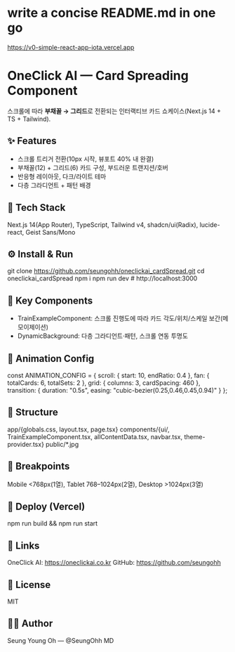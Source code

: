 # write a concise README.md in one go
https://v0-simple-react-app-iota.vercel.app

# OneClick AI — Card Spreading Component

스크롤에 따라 **부채꼴 → 그리드**로 전환되는 인터랙티브 카드 쇼케이스(Next.js 14 + TS + Tailwind).

## ✨ Features
- 스크롤 트리거 전환(10px 시작, 뷰포트 40% 내 완결)
- 부채꼴(12) + 그리드(6) 카드 구성, 부드러운 트랜지션/호버
- 반응형 레이아웃, 다크/라이트 테마
- 다층 그라디언트 + 패턴 배경

## 🧰 Tech Stack
Next.js 14(App Router), TypeScript, Tailwind v4, shadcn/ui(Radix), lucide-react, Geist Sans/Mono

## ⚙️ Install & Run
git clone https://github.com/seungohh/oneclickai_cardSpread.git
cd oneclickai_cardSpread
npm i
npm run dev   # http://localhost:3000

## 🧩 Key Components
- TrainExampleComponent: 스크롤 진행도에 따라 카드 각도/위치/스케일 보간(메모이제이션)
- DynamicBackground: 다층 그라디언트·패턴, 스크롤 연동 투명도

## 🧮 Animation Config
const ANIMATION_CONFIG = {
  scroll: { start: 10, endRatio: 0.4 },
  fan: { totalCards: 6, totalSets: 2 },
  grid: { columns: 3, cardSpacing: 460 },
  transition: { duration: "0.5s", easing: "cubic-bezier(0.25,0.46,0.45,0.94)" }
};

## 📁 Structure
app/{globals.css, layout.tsx, page.tsx}
components/{ui/, TrainExampleComponent.tsx, allContentData.tsx, navbar.tsx, theme-provider.tsx}
public/*.jpg

## 📱 Breakpoints
Mobile <768px(1열), Tablet 768–1024px(2열), Desktop >1024px(3열)

## 🚀 Deploy (Vercel)
npm run build && npm run start

## 🔗 Links
OneClick AI: https://oneclickai.co.kr
GitHub: https://github.com/seungohh

## 📄 License
MIT

## 👨‍💻 Author
Seung Young Oh — @SeungOhh
MD

